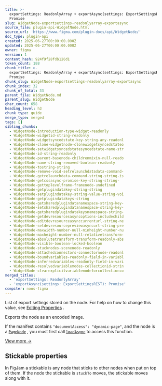 ```yaml
---
title: >-
  exportSettings: ReadonlyArray + exportAsync(settings: ExportSettingsREST):
  Promise
slug: WidgetNode-exportsettings-readonlyarray-exportasync
source_file: plugin-api-WidgetNode.html
source_url: 'https://www.figma.com/plugin-docs/api/WidgetNode/'
doc_type: plugin-api
created: 2025-06-27T00:00:00.000Z
updated: 2025-06-27T00:00:00.000Z
owner: figma
version: 1
content_hash: 924f9f28fdb126d1
token_count: 188
chunk_title: >-
  exportSettings: ReadonlyArray + exportAsync(settings: ExportSettingsREST):
  Promise
chunk_slug: WidgetNode-exportsettings-readonlyarray-exportasync
chunk_index: 32
chunk_of_total: 33
parent_file: WidgetNode.md
parent_slug: WidgetNode
char_count: 658
heading_level: h3
chunk_type: guide
merge_type: merged
tags: []
sibling_chunks:
  - WidgetNode-introduction-type-widget-readonly
  - WidgetNode-widgetid-string-readonly
  - WidgetNode-widgetsyncedstate-key-string-any-readonl
  - WidgetNode-clone-widgetnode-clonewidgetsyncedstateo
  - WidgetNode-setwidgetsyncedstatesyncedstate-name-str
  - WidgetNode-id-string-readonly
  - WidgetNode-parent-basenode-childrenmixin-null-reado
  - WidgetNode-name-string-removed-boolean-readonly
  - WidgetNode-tostring-string
  - WidgetNode-remove-void-setrelaunchdatadata-command-
  - WidgetNode-getrelaunchdata-command-string-string-is
  - WidgetNode-getcssasync-promise-key-string-string-
  - WidgetNode-gettoplevelframe-framenode-undefined
  - WidgetNode-getplugindatakey-string-string
  - WidgetNode-setplugindatakey-string-value-string-voi
  - WidgetNode-getplugindatakeys-string
  - WidgetNode-getsharedplugindatanamespace-string-key-
  - WidgetNode-setsharedplugindatanamespace-string-key-
  - WidgetNode-getsharedplugindatakeysnamespace-string-
  - WidgetNode-getdevresourcesasyncoptions-includechild
  - WidgetNode-editdevresourceasynccurrenturl-string-ne
  - WidgetNode-setdevresourcepreviewasyncurl-string-pre
  - WidgetNode-maxwidth-number-null-minheight-number-nu
  - WidgetNode-maxheight-number-null-relativetransform-
  - WidgetNode-absolutetransform-transform-readonly-abs
  - WidgetNode-visible-boolean-locked-boolean
  - WidgetNode-stucknodes-scenenode-readonly
  - WidgetNode-attachedconnectors-connectornode-readonl
  - WidgetNode-boundvariables-readonly-field-in-variabl
  - WidgetNode-inferredvariables-readonly-field-in-vari
  - WidgetNode-resolvedvariablemodes-collectionid-strin
  - WidgetNode-clearexplicitvariablemodeforcollectionco
merged_titles:
  - 'exportSettings: ReadonlyArray'
  - 'exportAsync(settings: ExportSettingsREST): Promise'
compiler: noos-figma
---
```


List of export settings stored on the node. For help on how to change this value, see [Editing Properties](/plugin-docs/editing-properties/)
.

Exports the node as an encoded image.

If the manifest contains `"documentAccess": "dynamic-page"`, and the node is a [`PageNode`](/plugin-docs/api/PageNode/)
, you must first call [`loadAsync`](/plugin-docs/api/PageNode/#loadasync)
 to access this function.

[View more →](/plugin-docs/api/properties/nodes-exportasync/)

## Stickable properties

In FigJam a stickable is any node that sticks to other nodes when put on top of them. If the node the stickable is `stuckTo` moves, the stickable moves along with it.
